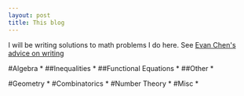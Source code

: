 ```yaml
---
layout: post
title: This blog
---
```


I will be writing solutions to math problems I do here. See [Evan Chen's advice on writing](https://usamo.wordpress.com/2015/03/14/writing/)

#Algebra
*
##Inequalities
*
##Functional Equations
*
##Other
*

#Geometry
*
#Combinatorics
*
#Number Theory
*
#Misc
*
